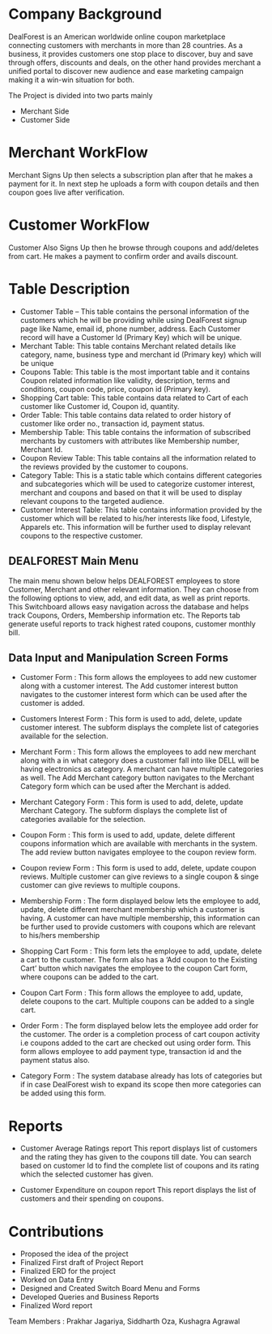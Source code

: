 # Company Background

DealForest is an American worldwide online coupon marketplace connecting customers with merchants in more than 28 countries. As a business, it provides customers one stop place to discover, buy and save through offers, discounts and deals, on the other hand provides merchant a unified portal to discover new audience and ease marketing campaign making it a win-win situation for both.

The Project is divided into two parts mainly

- Merchant Side
- Customer Side


# Merchant WorkFlow

Merchant Signs Up then selects a subscription plan after that he makes a payment for it. In next step he uploads a form with coupon details and then coupon goes live after verification.

# Customer WorkFlow #

Customer Also Signs Up then he browse through coupons and add/deletes from cart. He makes a payment to confirm order and avails discount.

# Table Description #

- Customer Table – This table contains the personal information of the customers which he will be providing while using DealForest signup page like Name, email id, phone number, address. Each Customer record will have a Customer Id (Primary Key) which will be unique.
- Merchant Table: This table contains Merchant related details like category, name, business type and merchant id (Primary key) which will be unique
- Coupons Table: This table is the most important table and it contains Coupon related information like validity, description, terms and conditions, coupon code, price, coupon id (Primary key).
- Shopping Cart table: This table contains data related to Cart of each customer like Customer id, Coupon id, quantity.
- Order Table: This table contains data related to order history of customer like order no., transaction id, payment status.
- Membership Table: This table contains the information of subscribed merchants by customers with attributes like Membership number, Merchant Id.
- Coupon Review Table: This table contains all the information related to the reviews provided by the customer to coupons.
- Category Table: This is a static table which contains different categories and subcategories which will be used to categorize customer interest, merchant and coupons and based on that it will be used to display relevant coupons to the targeted audience.
- Customer Interest Table: This table contains information provided by the customer which will be related to his/her interests like food, Lifestyle, Apparels etc. This information will be further used to display relevant coupons to the respective customer.

## DEALFOREST Main Menu ##

The main menu shown below helps DEALFOREST employees to store Customer, Merchant and other relevant information. They can choose from the following options to view, add, and edit data, as well as print reports. This Switchboard allows easy navigation across the database and helps track Coupons, Orders, Membership information etc. The Reports tab generate useful reports to track highest rated coupons, customer monthly bill.

## Data Input and Manipulation Screen Forms ##

- Customer Form :
This form allows the employees to add new customer along with a customer interest. The Add customer interest button navigates to the customer interest form which can be used after the customer is added.

- Customers Interest Form :
This form is used to add, delete, update customer interest. The subform displays the complete list of categories available for the selection.

- Merchant Form :
This form allows the employees to add new merchant along with a in what category does a customer fall into like DELL will be having electronics as category. A merchant can have multiple categories as well. The Add Merchant category button navigates to the Merchant Category form which can be used after the Merchant is added.

- Merchant Category Form :
This form is used to add, delete, update Merchant Category. The subform displays the complete list of categories available for the selection.

- Coupon Form :
This form is used to add, update, delete different coupons information which are available with merchants in the system. The add review button navigates employee to the coupon review form.

- Coupon review Form :
This form is used to add, delete, update coupon reviews. Multiple customer can give reviews to a single coupon & singe customer can give reviews to multiple coupons.

- Membership Form :
The form displayed below lets the employee to add, update, delete different merchant membership which a customer is having. A customer can have multiple membership, this information can be further used to provide customers with coupons which are relevant to his/hers membership

- Shopping Cart Form :
This form lets the employee to add, update, delete a cart to the customer. The form also has a ‘Add coupon to the Existing Cart’ button which navigates the employee to the coupon Cart form, where coupons can be added to the cart.

- Coupon Cart Form :
This form allows the employee to add, update, delete coupons to the cart. Multiple coupons can be added to a single cart.

- Order Form :
The form displayed below lets the employee add order for the customer. The order is a completion process of cart coupon activity i.e coupons added to the cart are checked out using order form. This form allows employee to add payment type, transaction id and the payment status also.

- Category Form :
The system database already has lots of categories but if in case DealForest wish to expand its scope then more categories can be added using this form.

# Reports

- Customer Average Ratings report
This report displays list of customers and the rating they has given to the coupons till date. You can search based on customer Id to find the complete list of coupons and its rating which the selected customer has given.

- Customer Expenditure on coupon report
This report displays the list of customers and their spending on coupons.

# Contributions 
- Proposed the idea of the project
- Finalized First draft of Project Report
- Finalized ERD for the project
- Worked on Data Entry
- Designed and Created Switch Board Menu and Forms
- Developed Queries and Business Reports
- Finalized Word report

Team Members : Prakhar Jagariya, Siddharth Oza, Kushagra Agrawal



